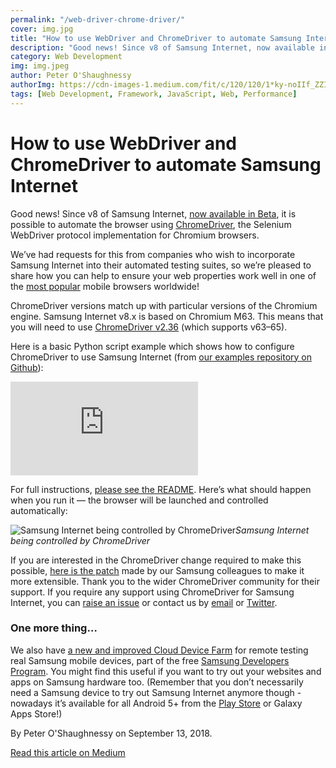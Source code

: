 ```yaml
---
permalink: "/web-driver-chrome-driver/"
cover: img.jpg
title: "How to use WebDriver and ChromeDriver to automate Samsung Internet"
description: "Good news! Since v8 of Samsung Internet, now available in Beta, it is possible to automate the browser using ChromeDriver, the Selenium WebDriver protocol implementation for Chromium browsers."
category: Web Development
img: img.jpeg
author: Peter O'Shaughnessy
authorImg: https://cdn-images-1.medium.com/fit/c/120/120/1*ky-noIIf_ZZIoGDsvfW3AA.jpeg
tags: [Web Development, Framework, JavaScript, Web, Performance]
---
```


# How to use WebDriver and ChromeDriver to automate Samsung Internet

Good news! Since v8 of Samsung Internet, [now available in Beta](https://medium.com/samsung-internet-dev/hello-samsung-internet-8-2-beta-521e4b215fb3), it is possible to automate the browser using [ChromeDriver](https://sites.google.com/a/chromium.org/chromedriver/), the Selenium WebDriver protocol implementation for Chromium browsers.

We’ve had requests for this from companies who wish to incorporate Samsung Internet into their automated testing suites, so we’re pleased to share how you can help to ensure your web properties work well in one of the [most popular](http://gs.statcounter.com/browser-market-share/mobile/worldwide/#monthly-201707-201807) mobile browsers worldwide!

ChromeDriver versions match up with particular versions of the Chromium engine. Samsung Internet v8.x is based on Chromium M63. This means that you will need to use [ChromeDriver v2.36](https://chromedriver.storage.googleapis.com/index.html?path=2.36/) (which supports v63–65).

Here is a basic Python script example which shows how to configure ChromeDriver to use Samsung Internet (from [our examples repository on Github](https://github.com/SamsungInternet/chromedriver-examples)):

<iframe src="https://medium.com/media/9f215185ea3c69c1a756b522214bd223" frameborder=0></iframe>

For full instructions, [please see the README](https://github.com/SamsungInternet/chromedriver-examples). Here’s what should happen when you run it — the browser will be launched and controlled automatically:

![Samsung Internet being controlled by ChromeDriver](https://cdn-images-1.medium.com/max/2000/1*2TUPEi_EfiBKQAZwtEg8Zw.gif)*Samsung Internet being controlled by ChromeDriver*

If you are interested in the ChromeDriver change required to make this possible, [here is the patch](https://chromium-review.googlesource.com/c/chromium/src/+/924441) made by our Samsung colleagues to make it more extensible. Thank you to the wider ChromeDriver community for their support. If you require any support using ChromeDriver for Samsung Internet, you can [raise an issue](https://github.com/SamsungInternet/support/issues) or contact us by [email](mailto:webadvocacy@samsung.com) or [Twitter](https://twitter.com/samsunginternet).

### One more thing…

We also have [a new and improved Cloud Device Farm](https://program.developer.samsung.com/cloud-device-farm-lp/) for remote testing real Samsung mobile devices, part of the free [Samsung Developers Program](https://program.developer.samsung.com/dashboard/cloud-device-farm/). You might find this useful if you want to try out your websites and apps on Samsung hardware too. (Remember that you don’t necessarily need a Samsung device to try out Samsung Internet anymore though - nowadays it’s available for all Android 5+ from the [Play Store](https://play.google.com/store/apps/details?id=com.sec.android.app.sbrowser&hl=en) or Galaxy Apps Store!)


By Peter O'Shaughnessy on September 13, 2018.

[Read this article on Medium](https://medium.com/samsung-internet-dev/how-to-use-webdriver-and-chromedriver-to-automate-samsung-internet-e1249814823e)
